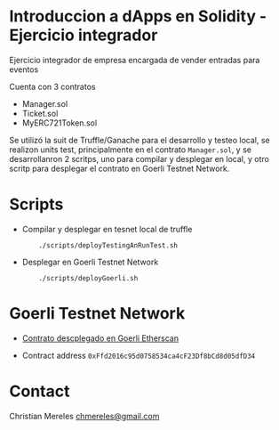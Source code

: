 # Introduccion a dApps en Solidity - Ejercicio integrador

Ejercicio integrador de empresa encargada de vender entradas para eventos

Cuenta con 3 contratos 
- Manager.sol
- Ticket.sol
- MyERC721Token.sol

Se utilizó la suit de Truffle/Ganache para el desarrollo y testeo local, se realizon units test, principalmente en el contrato `Manager.sol`, y se desarrollanron 2 scritps, uno para compilar y desplegar en local, y otro scritp para desplegar el contrato en Goerli Testnet Network.  

Scripts
====

- Compilar y desplegar en tesnet local de truffle
    ```
        ./scripts/deployTestingAnRunTest.sh
    ```

- Desplegar en Goerli Testnet Network
    ```
        ./scripts/deployGoerli.sh
    ```

Goerli Testnet Network
====

- [Contrato descplegado en Goerli Etherscan](https://goerli.etherscan.io/address/0xFfd2016c95d0758534ca4cF23Df8bCd8d05dfD34)

- Contract address `0xFfd2016c95d0758534ca4cF23Df8bCd8d05dfD34`

Contact
=====
Christian Mereles chmereles@gmail.com
